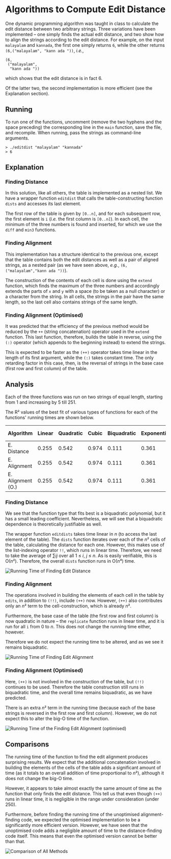# Algorithms to Compute Edit Distance
One dynamic programming algorithm was taught in class to calculate the edit distance between two arbitrary strings. Three variations have been implemented – one simply finds the actual edit distance, and two show how to align the strings according to the edit distance. For example, on the input `malayalam` and `kannada`, the first one simply returns `6`, while the other returns `(6,("malayalam", "kann ada "))`, *i.e.*,
```
(6,
 ("malayalam",
  "kann ada "))
```
which shows that the edit distance is in fact 6.  

Of the latter two, the second implementation is more efficient (see the Explanation section).

## Running
To run one of the functions, uncomment (remove the two hyphens and the space preceding) the corresponding line in the `main` function, save the file, and recompile. When running, pass the strings as command-line arguments.
```
> ./editdist "malayalam" "kannada"
> 6
```

## Explanation
### Finding Distance
In this solution, like all others, the table is implemented as a nested list. We have a wrapper function `editdist` that calls the table-constructing function `dists` and accesses its last element.  

The first row of the table is given by `[0..n]`, and for each subsequent row, the first element is `i` (*i.e.* the first column is `[0..n]`). In each cell, the minimum of the three numbers is found and inserted, for which we use the `diff` and `min3` functions.

### Finding Alignment
This implementation has a structure identical to the previous one, except that the table contains both the edit distances as well as a pair of aligned strings, as a nested pair (as we have seen above, *e.g.*, `(6,("malayalam","kann ada "))`).  

The construction of the contents of each cell is done using the `extend` function, which finds the maximum of the three numbers and accordingly extends the parts of `x` and `y` with a space (to be taken as a null character) or a character from the string. In all cells, the strings in the pair have the same length, so the last cell also contains strings of the same length.

### Finding Alignment (Optimised)
It was predicted that the efficiency of the previous method would be reduced by the `++` (string concatenation) operator used in the `extend` function. This last function, therefore, builds the table in reverse, using the `(:)` operator (which appends to the beginning instead) to extend the strings.  

This is expected to be faster as the `(++)` operator takes time linear in the length of its first argument, while the `(:)` takes constant time. The only retarding factor in this case, then, is the reversal of strings in the base case (first row and first column) of the table.

## Analysis
Each of the three functions was run on two strings of equal length, starting from 1 and increasing by 5 till 251.  

The R² values of the best fit of various types of functions for each of the functions' running times are shown below.  

Algorithm         | Linear | Quadratic | Cubic | Biquadratic | Exponential | Power Series | Logarithmic  
----------------- | ------ | --------- | ----- | ----------- | ----------- | ------------ | -----------  
E. Distance       | 0.255  | 0.542     | 0.974 | 0.111       | 0.361       | 0.113        | 0.111  
E. Alignment      | 0.255  | 0.542     | 0.974 | 0.111       | 0.361       | 0.113        | 0.111  
E. Alignment (O.) | 0.255  | 0.542     | 0.974 | 0.111       | 0.361       | 0.113        | 0.111  


### Finding Distance
We see that the function type that fits best is a biquadratic polynomial, but it has a small leading coefficient. Nevertheless, we will see that a biquadratic dependence is theoretically justifiable as well.  

The wrapper function `editdists` takes time linear in *n* (to access the last element of the table). The `dists` function iterates over each of the *n*² cells of the table, calculating the distance for each one. However, this makes use of the list-indexing operator `!!`, which runs in linear time. Therefore, we need to take the average of ∑*ij* over all 1 ≤ *i*, *j* ≤ *n*. As is easily verifiable, this is O(*n*²). Therefore, the overall `dists` function runs in O(*n*⁴) time.  

![Running Time of Finding Edit Distance](Dist.png)  

### Finding Alignment
The operations involved in building the elements of each cell in the table by `edits`, in addition to `(!!)`, include `(++)` now. However, `(++)` also contributes only an *n*² term to the cell-construction, which is already *n*².  

Furthermore, the base case of the table (the first row and first column) is now quadratic in nature – the `replicate` function runs in linear time, and it is run for all `i` from 0 to *n*. This does not change the running time either, however.  

Therefore we do not expect the running time to be altered, and as we see it remains biquadratic.  

![Running Time of Finding Edit Alignment](Align.png)  


### Finding Alignment (Optimised)
Here, `(++)` is not involved in the construction of the table, but `(!!)` continues to be used. Therefore the table construction still runs in biquadratic time, and the overall time remains biquadratic, as we have predicted.  

There is an extra *n*² term in the running time (because each of the base strings is reversed in the first row and first column). However, we do not expect this to alter the big-O time of the function.  

![Running Time of the Finding Edit Alignment (optimised)](AlignOpt.png)  


## Comparisons
The running time of the function to find the edit alignment produces surprising results. We expect that the additional concatenation involved in building the elements of the cells of the table adds a significant amount of time (as it totals to an overall addition of time proportional to *n*²), although it does not change the big-O time.  

However, it appears to take almost exactly the same amount of time as the function that only finds the edit distance. This tell us that even though `(++)` runs in linear time, it is negligible in the range under consideration (under 250).  

Furthermore, before finding the running time of the unoptimised alignment-finding code, we expected the optimised implementation to be a significantly more efficient version. However, we have seen that the unoptimised code adds a negligible amount of time to the distance-finding code itself. This means that even the optimised version cannot be better than that.  

![Comparison of All Methods](Comp.png)

